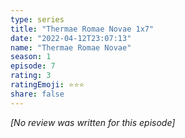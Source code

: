 ```yaml
---
type: series
title: "Thermae Romae Novae 1x7"
date: "2022-04-12T23:07:13"
name: "Thermae Romae Novae"
season: 1
episode: 7
rating: 3
ratingEmoji: ⭐️⭐️⭐️
share: false
---
```


*[No review was written for this episode]*
